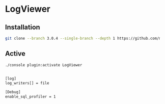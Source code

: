 # LogViewer

## Installation

```sh
git clone --branch 3.0.4 --single-branch --depth 1 https://github.com/matomo-org/plugin-LogViewer plugins/LogViewer
```

## Active

```sh
./console plugin:activate LogViewer
```

##

```sh
[log]
log_writers[] = file
```

```sh
[Debug]
enable_sql_profiler = 1
```
